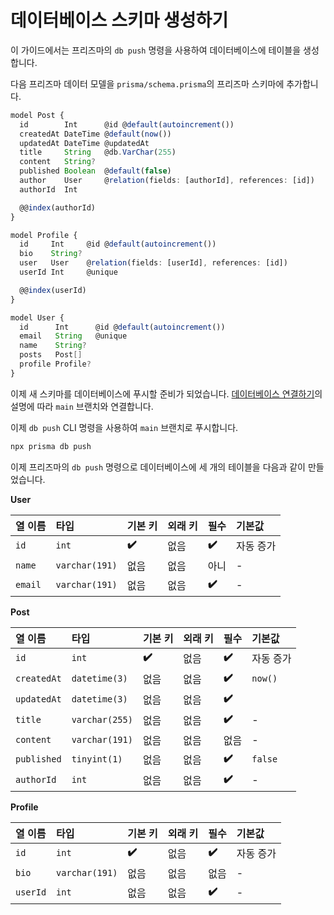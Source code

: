 # 데이터베이스 스키마 생성하기

이 가이드에서는 프리즈마의 `db push` 명령을 사용하여 데이터베이스에 테이블을 생성합니다.

다음 프리즈마 데이터 모델을 `prisma/schema.prisma`의 프리즈마 스키마에 추가합니다.

```ts
model Post {
  id        Int      @id @default(autoincrement())
  createdAt DateTime @default(now())
  updatedAt DateTime @updatedAt
  title     String   @db.VarChar(255)
  content   String?
  published Boolean  @default(false)
  author    User     @relation(fields: [authorId], references: [id])
  authorId  Int

  @@index(authorId)
}

model Profile {
  id     Int     @id @default(autoincrement())
  bio    String?
  user   User    @relation(fields: [userId], references: [id])
  userId Int     @unique

  @@index(userId)
}

model User {
  id      Int      @id @default(autoincrement())
  email   String   @unique
  name    String?
  posts   Post[]
  profile Profile?
}
```

이제 새 스키마를 데이터베이스에 푸시할 준비가 되었습니다. [데이터베이스 연결하기](https://www.prisma.io/docs/getting-started/setup-prisma/start-from-scratch/relational-databases/connect-your-database-typescript-planetscale)의 설명에 따라 `main` 브랜치와 연결합니다.

이제 `db push` CLI 명령을 사용하여 `main` 브랜치로 푸시합니다.

```bash
npx prisma db push
```

이제 프리즈마의 `db push` 명령으로 데이터베이스에 세 개의 테이블을 다음과 같이 만들었습니다.

**User**

| 열 이름 | 타입           | 기본 키 | 외래 키 | 필수  | 기본값    |
| :------ | :------------- | :------ | :------ | :---- | :-------- |
| `id`    | `int`          | **✔️**   | 없음    | **✔️** | 자동 증가 |
| `name`  | `varchar(191)` | 없음    | 없음    | 아니  | -         |
| `email` | `varchar(191)` | 없음    | 없음    | **✔️** | -         |

**Post**

| 열 이름     | 타입           | 기본 키 | 외래 키 | 필수  | 기본값    |
| :---------- | :------------- | :------ | :------ | :---- | :-------- |
| `id`        | `int`          | **✔️**   | 없음    | **✔️** | 자동 증가 |
| `createdAt` | `datetime(3)`  | 없음    | 없음    | **✔️** | `now()`   |
| `updatedAt` | `datetime(3)`  | 없음    | 없음    | **✔️** |           |
| `title`     | `varchar(255)` | 없음    | 없음    | **✔️** | -         |
| `content`   | `varchar(191)` | 없음    | 없음    | 없음  | -         |
| `published` | `tinyint(1)`   | 없음    | 없음    | **✔️** | `false`   |
| `authorId`  | `int`          | 없음    | 없음    | **✔️** | -         |

**Profile**

| 열 이름  | 타입           | 기본 키 | 외래 키 | 필수  | 기본값    |
| :------- | :------------- | :------ | :------ | :---- | :-------- |
| `id`     | `int`          | **✔️**   | 없음    | **✔️** | 자동 증가 |
| `bio`    | `varchar(191)` | 없음    | 없음    | 없음  | -         |
| `userId` | `int`          | 없음    | 없음    | **✔️** | -         |

